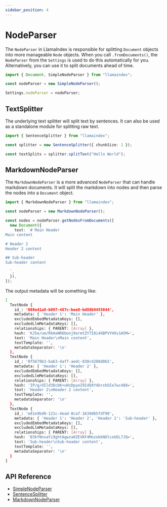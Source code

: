```yaml
---
sidebar_position: 4
---
```


# NodeParser

The `NodeParser` in LlamaIndex is responsible for splitting `Document` objects into more manageable `Node` objects. When you call `.fromDocuments()`, the `NodeParser` from the `Settings` is used to do this automatically for you. Alternatively, you can use it to split documents ahead of time.

```typescript
import { Document, SimpleNodeParser } from "llamaindex";

const nodeParser = new SimpleNodeParser();

Settings.nodeParser = nodeParser;
```

## TextSplitter

The underlying text splitter will split text by sentences. It can also be used as a standalone module for splitting raw text.

```typescript
import { SentenceSplitter } from "llamaindex";

const splitter = new SentenceSplitter({ chunkSize: 1 });

const textSplits = splitter.splitText("Hello World");
```

## MarkdownNodeParser

The `MarkdownNodeParser` is a more advanced `NodeParser` that can handle markdown documents. It will split the markdown into nodes and then parse the nodes into a `Document` object.

```typescript
import { MarkdownNodeParser } from "llamaindex";

const nodeParser = new MarkdownNodeParser();

const nodes = nodeParser.getNodesFromDocuments([
  new Document({
    text: `# Main Header
Main content

# Header 2
Header 2 content

## Sub-header
Sub-header content

  `,
  }),
]);
```

The output metadata will be something like:

```bash
[
  TextNode {
    id_: '008e41a8-b097-487c-bee8-bd88b9455844',
    metadata: { 'Header 1': 'Main Header' },
    excludedEmbedMetadataKeys: [],
    excludedLlmMetadataKeys: [],
    relationships: { PARENT: [Array] },
    hash: 'KJ5e/um/RkHaNR6bonj9ormtZY7I8i4XBPVYHXv1A5M=',
    text: 'Main Header\nMain content',
    textTemplate: '',
    metadataSeparator: '\n'
  },
  TextNode {
    id_: '0f5679b3-ba63-4aff-aedc-830c4208d0b5',
    metadata: { 'Header 1': 'Header 2' },
    excludedEmbedMetadataKeys: [],
    excludedLlmMetadataKeys: [],
    relationships: { PARENT: [Array] },
    hash: 'IP/g/dIld3DcbK+uHzDpyeZ9IdOXY4brxhOIe7wc488=',
    text: 'Header 2\nHeader 2 content',
    textTemplate: '',
    metadataSeparator: '\n'
  },
  TextNode {
    id_: 'e81e9bd0-121c-4ead-8ca7-1639d65fdf90',
    metadata: { 'Header 1': 'Header 2', 'Header 2': 'Sub-header' },
    excludedEmbedMetadataKeys: [],
    excludedLlmMetadataKeys: [],
    relationships: { PARENT: [Array] },
    hash: 'B3kYNnxaYi9ghtAgwza0ZEVKF4MozobkNUlcekDL7JQ=',
    text: 'Sub-header\nSub-header content',
    textTemplate: '',
    metadataSeparator: '\n'
  }
]
```

## API Reference

- [SimpleNodeParser](../api/classes/SimpleNodeParser.md)
- [SentenceSplitter](../api/classes/SentenceSplitter.md)
- [MarkdownNodeParser](../api/classes/MarkdownNodeParser.md)
